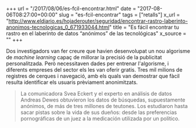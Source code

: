 +++
url = "/2017/08/06/es-fcil-encontrar.html"
date = "2017-08-06T08:27:00+00:00"
slug = "es-fcil-encontrar"
tags = ["retalls"]
x_url = "http://www.eldiario.es/hojaderouter/seguridad/encontrar-rastro-laberinto-anonimos-tecnologicas_0_671933044.html"
title = "Es fácil encontrar tu rastro en el laberinto de datos “anónimos” de las tecnológicas"
x_source = ""
+++


Dos investigadors van fer creure que havien desenvolupat un nou algorisme de *machine learning* capaç de millorar la precisió de la publicitat personalitzada. Però necessitaven dades per entrenar l'algorisme, i diferents empreses del sector els les van oferir gratis. Tres mil milions de registres de cerques i navegació, amb els quals van demostrar que fàcil resulta identificar els usuaris prèviament anonimitzats.

> La comunicadora Svea Eckert y el experto en análisis de datos Andreas Dewes obtuvieron los datos de búsquedas, supuestamente anónimos, de más de tres millones de teutones. Los estudiaron hasta sacar pistas sobre la vida de sus dueños: desde las preferencias pornográficas de un juez a la medicación utilizada por un político.

